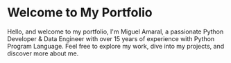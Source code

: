 <html lang="en">
<head>
    <title>Miguel Amaral</title>
    <meta charset="utf-8">
    <meta http-equiv="X-UA-Compatible" content="IE=edge">
    <meta name="viewport" content="width=device-width, initial-scale=1.0">
    <meta name="description" content="None">
    <!-- Google Search Console -->
    <meta name="google-site-verification" content="3UoZUlCMwNP_4QnYjXc-dXQeiiCkzQBJABzp5EhCX1g">
    <!-- Outras tags e links -->
</head>
<body>
    <!-- Conteúdo -->
</body>
</html>


# Welcome to My Portfolio

Hello, and welcome to my portfolio, I'm Miguel Amaral, a passionate Python Developer & Data Engineer with over 15 years of experience with Python Program Language. Feel free to explore my work, dive into my projects, and discover more about me.

